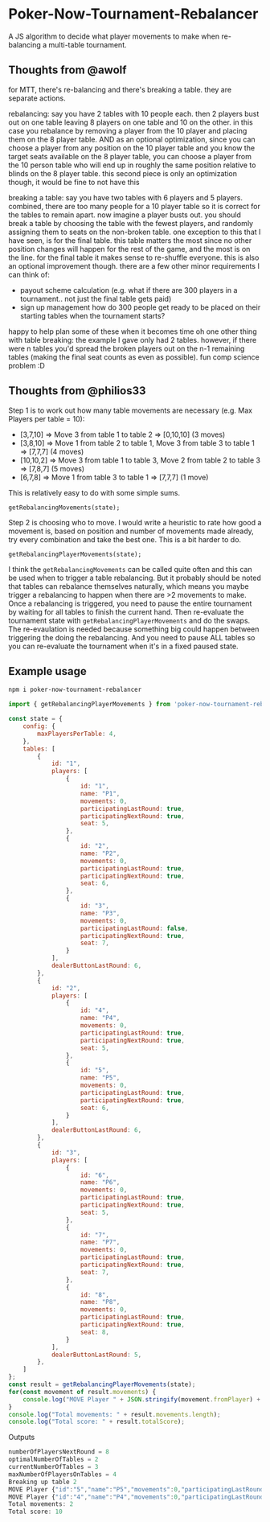 # Poker-Now-Tournament-Rebalancer

A JS algorithm to decide what player movements to make when re-balancing a multi-table tournament.

## Thoughts from @awolf

for MTT, there's re-balancing and there's breaking a table. they are separate actions.

rebalancing: say you have 2 tables with 10 people each. then 2 players bust out on one table leaving 8 players on one table and 10 on the other. in this case you rebalance by removing a player from the 10 player and placing them on the 8 player table. AND as an optional optimization, since you can choose a player from any position on the 10 player table and you know the target seats available on the 8 player table, you can choose a player from the 10 person table who will end up in roughly the same position relative to blinds on the 8 player table. this second piece is only an optimization though, it would be fine to not have this

breaking a table: say you have two tables with 6 players and 5 players. combined, there are too many people for a 10 player table so it is correct for the tables to remain apart. now imagine a player busts out. you should break a table by choosing the table with the fewest players, and randomly assigning them to seats on the non-broken table. one exception to this that I have seen, is for the final table. this table matters the most since no other position changes will happen for the rest of the game, and the most is on the line. for the final table it makes sense to re-shuffle everyone. this is also an optional improvement though.
there are a few other minor requirements I can think of: 

 * payout scheme calculation (e.g. what if there are 300 players in a tournament.. not just the final table gets paid)
 * sign up management how do 300 people get ready to be placed on their starting tables when the tournament starts?

happy to help plan some of these when it becomes time
oh one other thing with table breaking: the example I gave only had 2 tables. however, if there were n tables you'd spread the broken players out on the n-1 remaining tables (making the final seat counts as even as possible). fun comp science problem :D

## Thoughts from @philios33

Step 1 is to work out how many table movements are necessary (e.g. Max Players per table = 10):
 * [3,7,10] => Move 3 from table 1 to table 2 => [0,10,10] (3 moves)
 * [3,8,10] => Move 1 from table 2 to table 1, Move 3 from table 3 to table 1 => [7,7,7] (4 moves)
 * [10,10,2] => Move 3 from table 1 to table 3, Move 2 from table 2 to table 3 => [7,8,7] (5 moves)
 * [6,7,8] => Move 1 from table 3 to table 1 => [7,7,7] (1 move)

This is relatively easy to do with some simple sums.

`getRebalancingMovements(state);`

Step 2 is choosing who to move.  I would write a heuristic to rate how good a movement is, based on position and number of movements made already, try every combination and take the best one.  This is a bit harder to do.

`getRebalancingPlayerMovements(state);`

I think the `getRebalancingMovements` can be called quite often and this can be used when to trigger a table rebalancing.  But it probably should be noted that tables can rebalance themselves naturally, which means you maybe trigger a rebalancing to happen when there are >2 movements to make.  Once a rebalancing is triggered, you need to pause the entire tournament by waiting for all tables to finish the current hand.  Then re-evaluate the tournament state with `getRebalancingPlayerMovements` and do the swaps.  The re-evaulation is needed because something big could happen between triggering the doing the rebalancing.  And you need to pause ALL tables so you can re-evaluate the tournament when it's in a fixed paused state.

## Example usage

```sh
npm i poker-now-tournament-rebalancer
```

```js
import { getRebalancingPlayerMovements } from 'poker-now-tournament-rebalancer';

const state = {
    config: {
        maxPlayersPerTable: 4,
    },
    tables: [
        {
            id: "1",
            players: [
                {
                    id: "1",
                    name: "P1",
                    movements: 0,
                    participatingLastRound: true,
                    participatingNextRound: true,
                    seat: 5,
                },
                {
                    id: "2",
                    name: "P2",
                    movements: 0,
                    participatingLastRound: true,
                    participatingNextRound: true,
                    seat: 6,
                },
                {
                    id: "3",
                    name: "P3",
                    movements: 0,
                    participatingLastRound: false,
                    participatingNextRound: true,
                    seat: 7,
                }
            ],
            dealerButtonLastRound: 6,
        },
        {
            id: "2",
            players: [
                {
                    id: "4",
                    name: "P4",
                    movements: 0,
                    participatingLastRound: true,
                    participatingNextRound: true,
                    seat: 5,
                },
                {
                    id: "5",
                    name: "P5",
                    movements: 0,
                    participatingLastRound: true,
                    participatingNextRound: true,
                    seat: 6,
                }
            ],
            dealerButtonLastRound: 6,
        },
        {
            id: "3",
            players: [
                {
                    id: "6",
                    name: "P6",
                    movements: 0,
                    participatingLastRound: true,
                    participatingNextRound: true,
                    seat: 5,
                },
                {
                    id: "7",
                    name: "P7",
                    movements: 0,
                    participatingLastRound: true,
                    participatingNextRound: true,
                    seat: 7,
                },
                {
                    id: "8",
                    name: "P8",
                    movements: 0,
                    participatingLastRound: true,
                    participatingNextRound: true,
                    seat: 8,
                }
            ],
            dealerButtonLastRound: 5,
        },
    ]
};
const result = getRebalancingPlayerMovements(state);
for(const movement of result.movements) {
    console.log("MOVE Player " + JSON.stringify(movement.fromPlayer) + " at table " + movement.fromTable.id + " -> to Table " + movement.to.tableId + " Seat " + movement.to.seat + " New Position " + movement.to.position);
}
console.log("Total movements: " + result.movements.length);
console.log("Total score: " + result.totalScore);
```

Outputs

```js
numberOfPlayersNextRound = 8
optimalNumberOfTables = 2
currentNumberOfTables = 3
maxNumberOfPlayersOnTables = 4
Breaking up table 2
MOVE Player {"id":"5","name":"P5","movements":0,"participatingLastRound":true,"participatingNextRound":true,"seat":6,"position":"D"} at table 2 -> to Table 1 Seat 1 New Position SB
MOVE Player {"id":"4","name":"P4","movements":0,"participatingLastRound":true,"participatingNextRound":true,"seat":5,"position":"SB"} at table 2 -> to Table 3 Seat 6 New Position D
Total movements: 2
Total score: 10
```


